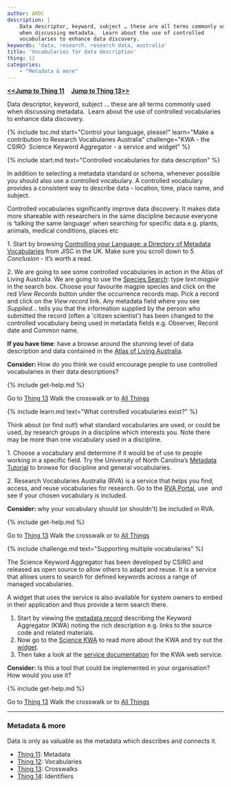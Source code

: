 ```yaml
---
author: ARDC
description: |
    Data descriptor, keyword, subject … these are all terms commonly used
    when discussing metadata.  Learn about the use of controlled
    vocabularies to enhance data discovery.
keywords: 'data, research, research data, australia'
title: 'Vocabularies for data description'
thing: 12
categories:
    - "Metadata & more"
---
```


**[&lt;&lt;Jump to Thing 11](thing-11.md) &nbsp; &nbsp; [Jump to Thing 13&gt;&gt;](thing-13.md)**

Data descriptor, keyword, subject … these are all terms commonly used
when discussing metadata.  Learn about the use of controlled
vocabularies to enhance data discovery.

{% include toc.md 
    start="Control your language, please!"
    learn="Make a contribution to Research Vocabularies Australia"
    challenge="KWA - the CSIRO  Science Keyword Aggregator - a service and widget" %}

{% include start.md text="Controlled vocabularies for data description" %}

In addition to selecting a metadata standard or schema, whenever
possible you should also use a controlled vocabulary. A controlled
vocabulary provides a consistent way to describe data - location, time,
place name, and subject.

Controlled vocabularies significantly improve data discovery. It makes
data more shareable with researchers in the same discipline because
everyone is ‘talking the same language’ when searching for specific data
e.g. plants, animals, medical conditions, places etc

1\. Start by browsing [Controlling your Language: a Directory of Metadata
Vocabularies](http://www.webarchive.org.uk/wayback/archive/20160101151732/http://www.jiscdigitalmedia.ac.uk/guide/controlling-your-language-links-to-metadata-vocabularies "Control your language")
from JISC in the UK. Make sure you scroll down to *5. Conclusion* - it’s
worth a read.

2\. We are going to see some controlled vocabularies in action in
the Atlas of Living Australia. We are going to use the [Species Search](https://bie.ala.org.au/ "ALA"): type *text:magpie* in
the search box. Choose your favourite magpie species and click on the red *View Records* button under the occurrence records map. Pick a record and click on the
*View record* link. Any metadata field where you see
*Supplied...* tells you that the information supplied by the person who
submitted the record (often a 'citizen scientist') has been changed to
the controlled vocabulary being used in metadata fields e.g. Observer,
Record date and Common name.

**If you have time**: have a browse around the stunning level of data
description and data contained in the [Atlas of Living
Australia](http://www.ala.org.au/ "ALA").

**Consider:** How do you think we could encourage people to use
controlled vocabularies in their data descriptions?

{% include get-help.md %}

Go to [Thing 13](thing-13.md "Thing 13")
Walk the crosswalk or to [All Things](index.md)

{% include learn.md text="What controlled vocabularies exist?" %}

Think about (or find out!) what standard vocabularies are used, or could
be used, by research groups in a discipline which interests you. Note
there may be more than one vocabulary used in a discipline.

1\. Choose a vocabulary and determine if it would be of use to people
working in a specific field. Try the University of North Carolina’s
[Metadata Tutorial](http://guides.lib.unc.edu/c.php?g=8749&p=44502) to
browse for discipline and general vocabularies.

2\. Research Vocabularies Australia (RVA) is a service that helps you
find, access, and reuse vocabularies for research. Go to the [RVA
Portal](https://vocabs.ands.org.au/), use  and see if your chosen
vocabulary is included.

**Consider:** why your vocabulary should (or shouldn't) be included in
RVA.

{% include get-help.md %}

Go to [Thing 13](thing-13.md "Thing 13")
Walk the crosswalk or to [All Things](index.md)


{% include challenge.md text="Supporting multiple vocabularies" %}

The Science Keyword Aggregator has been developed by CSIRO and released
as open source to allow others to adapt and reuse. It is a service that
allows users to search for defined keywords across a range of managed
vocabularies.

A widget that uses the service is also available for system owners to
embed in their application and thus provide a term search there.

1.  Start by viewing the [metadata
    record](https://data.csiro.au/dap/landingpage?pid=csiro:15631 "KWA metadata record")
    describing the Keyword Aggregator (KWA) noting the rich description
    e.g. links to the source code and related materials.
2.  Now go to the [Science KWA](http://scikey.org/) to read more about
    the KWA and try out the [widget](http://scikey.org/page/widget).
3.  Then take a look at the [service
    documentation](https://confluence.csiro.au/display/VOCAB/Keyword+Aggregator+Web+Service+Documentation)
    for the KWA web service.

**Consider:** Is this a tool that could be implemented in your
organisation? How would you use it?

{% include get-help.md %}

Go to [Thing 13](thing-13.md "Thing 13")
Walk the crosswalk or to [All Things](index.md)

------------------------------------------------------------------------


### Metadata & more

Data is only as valuable as the metadata which describes and
connects it.

-   [Thing 11](thing-11.md): Metadata
-   [Thing 12](thing-12.md): Vocabularies
-   [Thing 13](thing-13.md): Crosswalks
-   [Thing 14](thing-14.md): Identifiers
